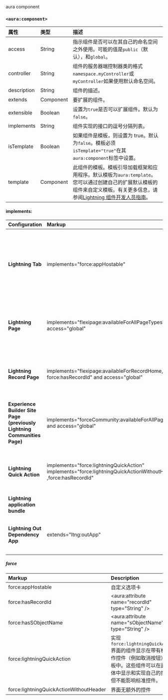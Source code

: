 aura component

### `<aura:component>`

| 属性        | 类型      | 描述                                                         |
| :---------- | :-------- | :----------------------------------------------------------- |
| access      | String    | 指示组件是否可以在其自己的命名空间之外使用。可能的值是`public`（默认），和`global`。 |
| controller  | String    | 组件的服务器端控制器类的格式`namespace.myController`或`myController`如果使用默认命名空间。 |
| description | String    | 组件的描述。                                                 |
| extends     | Component | 要扩展的组件。                                               |
| extensible  | Boolean   | 设置为`true`是否可以扩展组件。默认为`false`。                |
| implements  | String    | 组件实现的接口的逗号分隔列表。                               |
| isTemplate  | Boolean   | 如果组件是模板，则设置为 true。默认为`false`。模板必须`isTemplate="true"`在其`aura:component`标签中设置。 |
| template    | Component | 此组件的模板。模板引导加载框架和应用程序。默认模板为`aura:template`。您可以通过创建自己的扩展默认模板的组件来自定义模板。有关更多信息，请参阅[Lightning 组件开发人员指南](https://developer.salesforce.com/docs/atlas.en-us.lightning.meta/lightning/apps_template_overview.htm)。 |

#### implements:

| Configuration                                                | Markup                                                       | Description                                                  |
| :----------------------------------------------------------- | :----------------------------------------------------------- | :----------------------------------------------------------- |
| **Lightning Tab**                                            | implements="force:appHostable"                               | Creates a component for use as a navigation element in Lightning Experience or Salesforce mobile apps. |
| **Lightning Page**                                           | implements="flexipage:availableForAllPageTypes" and access="global" | Creates a component for use in Lightning pages or the Lightning App Builder. |
| **Lightning Record Page**                                    | implements="flexipage:availableForRecordHome, force:hasRecordId" and access="global" | Creates a component for use on a record home page in Lightning Experience. |
| **Experience Builder Site Page (previously Lightning Communities Page)** | implements="forceCommunity:availableForAllPageTypes" and access="global" | Creates a component that’s available for drag and drop in the Experience Builder. |
| **Lightning Quick Action**                                   | implements="force:lightningQuickAction"<br />implements="force:lightningQuickActionWithoutHeader<br />,force:hasRecordId" | Creates a component that can be used with a Lightning quick action. |
| **Lightning application bundle**                             |                                                              |                                                              |
| **Lightning Out Dependency App**                             | extends="ltng:outApp"                                        | Creates an empty Lightning Out dependency app.               |

##### force

| Markup                                  | Description                                                  |
| :-------------------------------------- | :----------------------------------------------------------- |
| force:appHostable                       | 自定义选项卡                                                 |
| force:hasRecordId                       | <aura:attribute name="recordId" type="String" />             |
| force:hasSObjectName                    | <aura:attribute name="sObjectName" type="String" />          |
| force:lightningQuickAction              | 实现`force:lightningQuickAction`界面的组件显示在带有标准动作控件（例如取消按钮）的面板中。这些组件可以在面板主体中显示和实现自己的控件，但不能影响标准控件。 |
| force:lightningQuickActionWithoutHeader | 界面无额外的控件                                             |